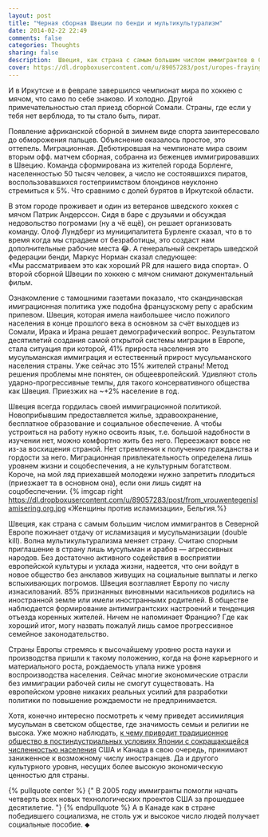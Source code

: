 ```yaml
---
layout: post
title: "Черная сборная Швеции по бенди и мультикультурализм"
date: 2014-02-22 22:49
comments: false
categories: Thoughts
sharing: false
description:  Швеция, как страна с самым большим числом иммигрантов в Северной Европе пожинает отдачу от исламизация и мусульманизации
cover: https://dl.dropboxusercontent.com/u/89057283/post/uropes-fraying-multiculturalism.jpg
---
```

И в Иркутске и в феврале завершился чемпионат мира по хоккею с мячом, что само по себе знаково. И холодно. Другой примечательностью стал приезд сборной Сомали. Страны, где если у тебя нет верблюда, то ты стало быть, пират.

Появление африканской сборной в зимнем виде спорта заинтересовало до обморожения пальцев. Объяснение оказалось простое, это оттепель. Миграционная. Дебютировшая на чемпионате мира своим вторым офф. матчем сборная, собранна 
из беженцев иммигрировавших в Швецию. Команда сформирована из жителей города Борленге, населенностью 50 тысяч человек, а число не состоявшихся пиратов, воспользовавшихся гостеприимством блондинов неуклонно стремиться к 5%. Что сравнимо с долей бурятов в Иркутской области.

В этом городе проживает и один из ветеранов шведского хоккея с мячом Патрик Андерссон. Сидя в баре с друзьями и обсуждая недовольство погромами (ну а чё ещё), он решает организовать команду. Олоф Лундберг из муниципалитета Бурленге сказал, что в то время когда мы страдаем от безработицы, это создаст нам дополнительные рабочие места :joy:.
А генеральный секретарь шведской федерации бенди, Маркус Норман сказал следующее: «Мы рассматриваем это как хороший PR для нашего вида спорта». О второй сборной Швеции по хоккею с мячом снимают документальный фильм.

Ознакомление с тамошними газетами показало, что скандинавская имиграционная политика уже подобна французскому репу с арабским припевом.
Швеция, которая имела наибольшее число пожилого населения в конце прошлого века в основном за счёт выходцев из Сомали, Ирака и Ирана решает демографический вопрос. Результатом десятилетий создания самой открытой системы миграции в Европе, стала ситуация при которой, 41% прироста населения это мусульманская иммиграция и естественный прирост мусульманского населения страны. Уже сейчас это 15% жителей страны! 
Метод решения проблемы мне понятен, он общеевропейский. Удивляют столь ударно-прогрессивные темпы, для такого консервативного общества как Швеция. Приезжих на ~+2% население в год.

Швеция всегда гордилась своей иммиграционной политикой. Новоприбывшим предоставляется жилье, здравоохранение, бесплатное образование и социальное обеспечение. А чтобы устроиться на работу нужно освоить язык, т.е. большой надобности в изучении нет, можно комфортно жить без него. Переезжают вовсе не из-за восхищения страной. Нет стремления к получению гражданства и гордости за него. Миграционная привлекательность определена лишь уровнем жизни и соцобеспечения, а не культурным богатством. Короче, на мой ляд приехавшей молодежи нужно запретить плодиться (приезжает та в основном она), если они лишь сидят на соцобеспечении.
 {% imgcap right  https://dl.dropboxusercontent.com/u/89057283/post/from_vrouwentegenislamisering.org.jpg  «Женщины против исламизации», Бельгия.%}

Швеция, как страна с самым большим числом иммигрантов в Северной Европе пожинает отдачу от исламизация и мусульманизации (double kill). Волна мультикультурализма меняет страну. Считаю спорным приглашение в страну лишь мусульман и арабов — агрессивных народов. Без достаточно активного содействия в восприятии европейской культуры и уклада жизни, надеется, что они войдут в новое общество без анклавов живущих на социальные выплаты и легко вспыхивающих погромов. Швеция возглавляет Европу по числу изнасилований. 85% признанных виновными насильников родились на иностранной земле или имели иностраннымх родителей. В обществе наблюдается формирование антимигрантских настроений и тенденция отъезда коренных жителей.
Ничем не напоминает Францию? Где как хороший итог, могу назвать пожалуй лишь самое прогрессивное семейное законодательство.

Страны Европы стремясь к высочайшему уровню роста науки и производства пришли к такому положению, когда на фоне карьерного и материального роста, рождаемость упала ниже уровня воспроизводства населения. Сейчас многие экономические отрасли без иммиграции рабочей силы не смогут существовать. На европейском уровне 
никаких реальных усилий для разработки политики по повышение рождаемости не предпринимается. 

Хотя, конечно интересно посмотреть к чему приведет ассимиляция мусульман в светском обществе, где значимость семьи и религии не высока. 
Уже можно наблюдать, [к чему приводит традиционное общество в постиндустриальных условиях Японии с сокращающейся численностью населения](http://www.theguardian.com/world/2013/oct/20/young-people-japan-stopped-having-sex)
США и Канада в свою очередь, принимают заниженное к возможному числу иностранцев. Да и другого культурного уровня, несущих более высокую экономическую ценностью для страны. 

{% pullquote center %}
{" В 2005 году иммигранты помогли начать четверть всех новых технологических проектов США за прошедшее десятилетие. "}
{% endpullquote %}
А в Канаде как в стране победившего социализма, не столь уж и высокое число людей получает социальные пособие. ⬥
